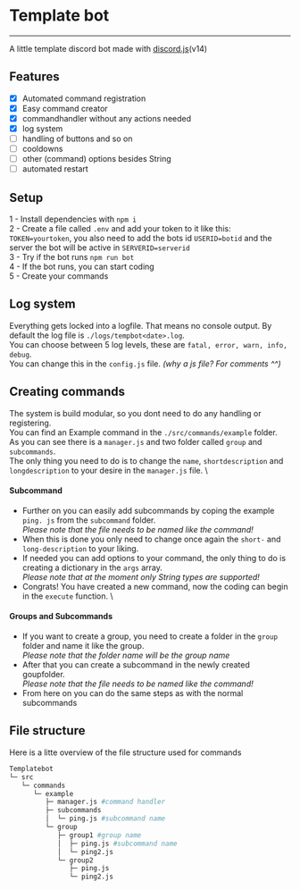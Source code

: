 # Template bot
___

A little template discord bot made with [discord.js](https://discordjs.dev)(v14)

## Features
- [x] Automated command registration
- [x] Easy command creator
- [x] commandhandler without any actions needed
- [x] log system
- [ ] handling of buttons and so on
- [ ] cooldowns
- [ ] other (command) options besides String
- [ ] automated restart

## Setup

1 - Install dependencies with `npm i` \
2 - Create a file called `.env` and add your token to it like this: `TOKEN=yourtoken`, you also need to add the bots id `USERID=botid` and the server the bot will be active in `SERVERID=serverid` \
3 - Try if the bot runs `npm run bot` \
4 - If the bot runs, you can start coding \
5 - Create your commands

## Log system

Everything gets locked into a logfile. That means no console output. By default the log file is `./logs/tempbot<date>.log`. \
You can choose between 5 log levels, these are `fatal, error, warn, info, debug`. \
You can change this in the `config.js` file. *(why a js file? For comments ^^)*

## Creating commands

The system is build modular, so you dont need to do any handling or registering. \
You can find an Example command in the `./src/commands/example` folder. \
As you can see there is a `manager.js` and two folder called `group` and `subcommands`. \
The only thing you need to do is to change the `name`, `shortdescription` and `longdescription` to your desire in the `manager.js` file. \

#### Subcommand
- Further on you can easily add subcommands by coping the example `ping. js` from the `subcommand` folder. \
*Please note that the file needs to be named like the command!*
- When this is done you only need to change once again the `short-` and  `long-description` to your liking.
- If needed you can add options to your command, the only thing to do is creating a dictionary in the `args` array. \
*Please note that at the moment only String types are supported!*
- Congrats! You have created a new command, now the coding can begin in  the `execute` function. \

#### Groups and Subcommands
- If you want to create a group, you need to create a folder in the `group` folder and name it like the group. \
*Please note that the folder name will be the group name*
- After that you can create a subcommand in the newly created goupfolder. \
*Please note that the file needs to be named like the command!*
- From here on you can do the same steps as with the normal subcommands

## File structure

Here is a litte overview of the file structure used for commands


```bash
Templatebot
└─ src
   └─ commands
      └─ example
         ├─ manager.js #command handler
         ├─ subcommands
         │  └─ ping.js #subcommand name
         └─ group
            ├─ group1 #group name
            │  ├─ ping.js #subcommand name
            │  └─ ping2.js  
            └─ group2       
               ├─ ping.js
               └─ ping2.js

```
